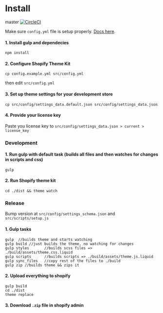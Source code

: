 Install
=====================
master [![CircleCI](https://circleci.com/gh/tabarnapp/theme_konversion/tree/master.svg?style=svg&circle-token=c94c418c03e77b85e74db8d005c6661297f3d90e)](https://circleci.com/gh/tabarnapp/theme_konversion/tree/master)


Make sure `config.yml` file is setup properly. [Docs here](http://shopify.github.io/themekit/configuration/).

#### 1. Install gulp and dependecies
```
npm install
```

#### 2. Configure Shopify Theme Kit
```
cp config.example.yml src/config.yml
```

then edit `src/config.yml`

#### 3. Set up theme settings for your development store
```
cp src/config/settings_data.default.json src/config/settings_data.json
```

#### 4. Provide your license key

Paste you license key to `src/config/settings_data.json > current > license_key`


### Development

#### 1. Run gulp with default task (builds all files and then watches for changes in scripts and css) 
```
gulp
```

#### 2. Run Shopify theme kit
```
cd ./dist && theme watch
```

### Release

Bump version at `src/config/settings_schema.json` and `src/scripts/setup.js`

#### 1. Gulp tasks
```
gulp  //builds theme and starts watching
gulp build //just builds the theme, no watching for changes
gulp styles       //builds scss files => ./build/assets/theme.css.liquid
gulp scripts      //builds scripts => ./build/assets/theme.js.liquid
gulp sync_files   //copy rest of the files to ./build
gulp zip //builds theme && zips it
```

#### 2. Upload everything to shopify
```
gulp build
cd ./dist
theme replace
```

#### 3. Download `.zip` file in shopify admin